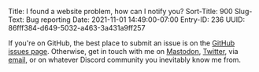 Title: I found a website problem, how can I notify you?
Sort-Title: 900
Slug-Text: Bug reporting
Date: 2021-11-01 14:49:00-07:00
Entry-ID: 236
UUID: 86fff384-d649-5032-a463-3a431a9ff257

If you're on GitHub, the best place to submit an issue is on the [GitHub issues
page](https://github.com/fluffy-critter/novembeat.com/issues). Otherwise, get in
touch with me on [Mastodon](https://beesbuzz.biz/mastodon),
[Twitter](https://beesbuzz.biz/twitter), via
[email](mailto:fluffy%40beesbuzz.biz?subject=novembeat%20site%20issue), or on
whatever Discord community you inevitably know me from.

